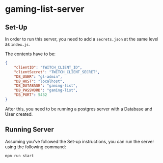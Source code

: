 # gaming-list-server

## Set-Up
In order to run this server, you need to add a ```secrets.json``` at the same level as ```index.js```.

The contents have to be:
```json
{
    "clientID": "TWITCH_CLIENT_ID",
    "clientSecret": "TWITCH_CLIENT_SECRET",
    "DB_USER": "gl-admin",
    "DB_HOST": "localhost",
    "DB_DATABASE": "gaming-list",
    "DB_PASSWORD": "gaming-list",
    "DB_PORT": 5432
}
```

After this, you need to be running a postgres server with a Database and User created.

## Running Server

Assuming you've followed the Set-up instructions, you can run the server using the following command:

```
npm run start
```